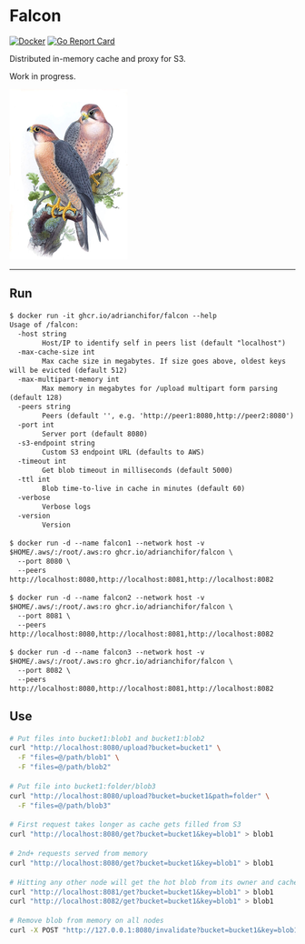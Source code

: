 # Falcon

[![Docker](https://github.com/adrianchifor/falcon/workflows/Publish%20Docker/badge.svg)](https://github.com/adrianchifor/falcon/actions?query=workflow%3A%22Publish+Docker%22) [![Go Report Card](https://goreportcard.com/badge/github.com/adrianchifor/falcon)](https://goreportcard.com/report/github.com/adrianchifor/falcon)

Distributed in-memory cache and proxy for S3.

Work in progress.

<img src="./docs/illustration.jpg" width="208" height="300">

---

## Run

```
$ docker run -it ghcr.io/adrianchifor/falcon --help
Usage of /falcon:
  -host string
    	Host/IP to identify self in peers list (default "localhost")
  -max-cache-size int
    	Max cache size in megabytes. If size goes above, oldest keys will be evicted (default 512)
  -max-multipart-memory int
    	Max memory in megabytes for /upload multipart form parsing (default 128)
  -peers string
    	Peers (default '', e.g. 'http://peer1:8080,http://peer2:8080')
  -port int
    	Server port (default 8080)
  -s3-endpoint string
    	Custom S3 endpoint URL (defaults to AWS)
  -timeout int
    	Get blob timeout in milliseconds (default 5000)
  -ttl int
    	Blob time-to-live in cache in minutes (default 60)
  -verbose
    	Verbose logs
  -version
    	Version

$ docker run -d --name falcon1 --network host -v $HOME/.aws/:/root/.aws:ro ghcr.io/adrianchifor/falcon \
  --port 8080 \
  --peers http://localhost:8080,http://localhost:8081,http://localhost:8082

$ docker run -d --name falcon2 --network host -v $HOME/.aws/:/root/.aws:ro ghcr.io/adrianchifor/falcon \
  --port 8081 \
  --peers http://localhost:8080,http://localhost:8081,http://localhost:8082

$ docker run -d --name falcon3 --network host -v $HOME/.aws/:/root/.aws:ro ghcr.io/adrianchifor/falcon \
  --port 8082 \
  --peers http://localhost:8080,http://localhost:8081,http://localhost:8082
```

## Use

```bash
# Put files into bucket1:blob1 and bucket1:blob2
curl "http://localhost:8080/upload?bucket=bucket1" \
  -F "files=@/path/blob1" \
  -F "files=@/path/blob2"

# Put file into bucket1:folder/blob3
curl "http://localhost:8080/upload?bucket=bucket1&path=folder" \
  -F "files=@/path/blob3"

# First request takes longer as cache gets filled from S3
curl "http://localhost:8080/get?bucket=bucket1&key=blob1" > blob1

# 2nd+ requests served from memory
curl "http://localhost:8080/get?bucket=bucket1&key=blob1" > blob1

# Hitting any other node will get the hot blob from its owner and cache it as well before returning
curl "http://localhost:8081/get?bucket=bucket1&key=blob1" > blob1
curl "http://localhost:8082/get?bucket=bucket1&key=blob1" > blob1

# Remove blob from memory on all nodes
curl -X POST "http://127.0.0.1:8080/invalidate?bucket=bucket1&key=blob1"
```
